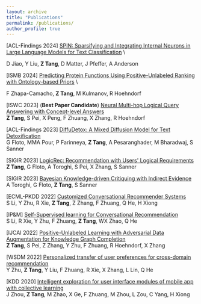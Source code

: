 ```yaml
---
layout: archive
title: "Publications"
permalink: /publications/
author_profile: true
---
```



[ACL-Findings 2024] [SPIN: Sparsifying and Integrating Internal Neurons in Large Language Models for Text Classification](https://arxiv.org/abs/2311.15983) \

D Jiao, Y Liu, **Z Tang**, D Matter, J Pfeffer, A Anderson

[ISMB 2024] [Predicting Protein Functions Using Positive-Unlabeled Ranking with Ontology-based Priors](https://www.biorxiv.org/content/10.1101/2024.01.28.577662v1.abstract) \

F Zhapa-Camacho, **Z Tang**, M Kulmanov, R Hoehndorf

[ISWC 2023] (**Best Paper Candidate**) [Neural Multi-hop Logical Query Answering with Concept-level Answers](https://link.springer.com/chapter/10.1007/978-3-031-47240-4_28) \
**Z Tang**, S Pei, X Peng, F Zhuang, X Zhang, R Hoehndorf

[ACL-Findings 2023] [DiffuDetox: A Mixed Diffusion Model for Text Detoxification](https://aclanthology.org/2023.findings-acl.478/) \
G Floto, MMA Pour, P Farinneya, **Z Tang**, A Pesaranghader, M Bharadwaj, S Sanner

[SIGIR 2023] [LogicRec: Recommendation with Users' Logical Requirements](https://dl.acm.org/doi/10.1145/3539618.3592012) \
**Z Tang**, G Floto, A Toroghi, S Pei, X Zhang, S Sanner

[SIGIR 2023] [Bayesian Knowledge-driven Critiquing with Indirect Evidence](https://dl.acm.org/doi/abs/10.1145/3539618.3591954) \
A Toroghi, G Floto, **Z Tang**, S Sanner

[ECML-PKDD 2022] [Customized Conversational Recommender Systems](https://link.springer.com/chapter/10.1007/978-3-031-26390-3_43) \
S Li, Y Zhu, R Xie, **Z Tang**, Z Zhang, F Zhuang, Q He, H Xiong

[IP&M] [Self-Supervised learning for Conversational Recommendation](https://www.sciencedirect.com/science/article/abs/pii/S0306457322001698) \
S Li, R Xie, Y Zhu, F Zhuang, **Z Tang**, WX Zhao, Q He

[IJCAI 2022] [Positive-Unlabeled Learning with Adversarial Data Augmentation for Knowledge Graph Completion](https://www.ijcai.org/proceedings/2022/312) \
**Z Tang**, S Pei, Z Zhang, Y Zhu, F Zhuang, R Hoehndorf, X Zhang

[WSDM 2022] [Personalized transfer of user preferences for cross-domain recommendation](https://dl.acm.org/doi/abs/10.1145/3488560.3498392) \
Y Zhu, **Z Tang**, Y Liu, F Zhuang, R Xie, X Zhang, L Lin, Q He

[KDD 2020] [Intelligent exploration for user interface modules of mobile app with collective learning](https://dl.acm.org/doi/abs/10.1145/3394486.3403387) \
J Zhou, **Z Tang**, M Zhao, X Ge, F Zhuang, M Zhou, L Zou, C Yang, H Xiong

<!-- {% if author.googlescholar %}
  You can also find my articles on <u><a href="{{author.googlescholar}}">my Google Scholar profile</a>.</u>
{% endif %}

{% include base_path %}

{% for post in site.publications reversed %}
  {% include archive-single.html %}
{% endfor %} -->
